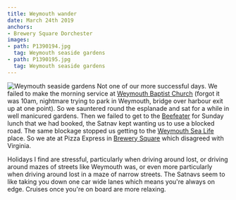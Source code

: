 ```yaml
---
title: Weymouth wander
date: March 24th 2019
anchors:
- Brewery Square Dorchester
images:
- path: P1390194.jpg
  tag: Weymouth seaside gardens
- path: P1390195.jpg
  tag: Weymouth seaside gardens
---
```

![Weymouth seaside gardens](P1390194.jpg)
Not one of our more successful days. We failed to make the morning service at [Weymouth Baptist Church](http://www.weychurch.co.uk) (forgot it was 10am, nightmare trying to park in Weymouth, bridge over harbour exit up at one point). So we sauntered round the esplanade and sat for a while in well manicured gardens. Then we failed to get to the [Beefeater](https://www.beefeater.co.uk/steak-restaurant/Dorset/Weymouth-Weymouth.html) for Sunday lunch that we had booked, the Satnav kept wanting us to use a blocked road. The same blockage stopped us getting to the [Weymouth Sea Life](https://www.visitsealife.com/weymouth/discover/) place. So we ate at Pizza Express in [Brewery Square](http://www.brewerysquare.com/) which disagreed with Virginia.

Holidays I find are stressful, particularly when driving around lost, or driving around mazes
of streets like Weymouth was, or even more particularly when driving around lost in a maze of narrow streets. The Satnavs seem to like taking you down one car wide lanes which means
you're always on edge. Cruises once you're on board are more relaxing.
